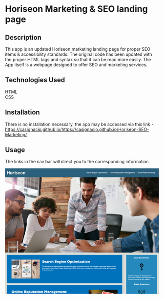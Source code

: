 # Horiseon Marketing & SEO landing page

## Description

This app is an updated Horiseon marketing landing page for proper SEO items & accessibility standards. The original code has been updated with the proper HTML tags and syntax so that it can be read more easily. The App itself is a webpage designed to offer SEO and marketing services.

## Technologies Used

HTML <br>
CSS

## Installation

There is no installation necessary, the app may be accessed via this link - https://casignacio.github.io/https://casignacio.github.io/Horiseon-SEO-Marketing/

## Usage

The links in the nav bar will direct you to the corresponding information.

![screenshot of app](./assets/images/screenshot.png)

